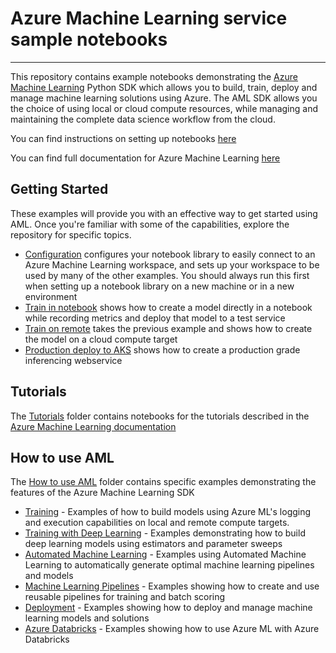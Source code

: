 # Azure Machine Learning service sample notebooks

---

This repository contains example notebooks demonstrating the [Azure Machine Learning](https://azure.microsoft.com/en-us/services/machine-learning-service/) Python SDK
which allows you to build, train, deploy and manage machine learning solutions using Azure.  The AML SDK
allows you the choice of using local or cloud compute resources, while managing
and maintaining the complete data science workflow from the cloud.

You can find instructions on setting up notebooks [here](./NBSETUP.md)

You can find full documentation for Azure Machine Learning [here](https://aka.ms/aml-docs)

## Getting Started

These examples will provide you with an effective way to get started using AML.  Once you're familiar with
some of the capabilities, explore the repository for specific topics.

- [Configuration](./configuration.ipynb) configures your notebook library to easily connect to an
    Azure Machine Learning workspace, and sets up your workspace to be used by many of the other examples.  You should
    always run this first when setting up a notebook library on a new machine or in a new environment
- [Train in notebook](./how-to-use-azureml/training/train-within-notebook) shows how to create a model directly in a notebook while recording
    metrics and deploy that model to a test service
- [Train on remote](./how-to-use-azureml/training/train-on-remote-vm) takes the previous example and shows how to create the model on a cloud compute target
- [Production deploy to AKS](./how-to-use-azureml/deployment/production-deploy-to-aks) shows how to create a production grade inferencing webservice

## Tutorials

The [Tutorials](./tutorials) folder contains notebooks for the tutorials described in the [Azure Machine Learning documentation](https://aka.ms/aml-docs)
  
## How to use AML

The [How to use AML](./how-to-use-azureml) folder contains specific examples demonstrating the features of the Azure Machine Learning SDK

- [Training](./how-to-use-azureml/training) - Examples of how to build models using Azure ML's logging and execution capabilities on local and remote compute targets.
- [Training with Deep Learning](./how-to-use-azureml/training-with-deep-learning) - Examples demonstrating how to build deep learning models using estimators and parameter sweeps
- [Automated Machine Learning](./how-to-use-azureml/automated-machine-learning) - Examples using Automated Machine Learning to automatically generate optimal machine learning pipelines and models
- [Machine Learning Pipelines](./how-to-use-azureml/machine-learning-pipelines) - Examples showing how to create and use reusable pipelines for training and batch scoring
- [Deployment](./how-to-use-azureml/deployment) - Examples showing how to deploy and manage machine learning models and solutions
- [Azure Databricks](./how-to-use-azureml/azure-databricks) - Examples showing how to use Azure ML with Azure Databricks
